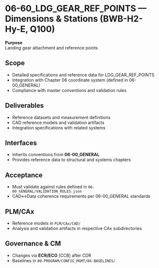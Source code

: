# 06-60_LDG_GEAR_REF_POINTS — Dimensions & Stations (BWB-H2-Hy-E, Q100)

**Purpose**  
Landing gear attachment and reference points

## Scope
- Detailed specifications and reference data for LDG_GEAR_REF_POINTS
- Integration with Chapter 06 coordinate system (defined in 06-00_GENERAL)
- Compliance with master conventions and validation rules

## Deliverables
- Reference datasets and measurement definitions
- CAD reference models and validation artifacts
- Integration specifications with related systems

## Interfaces
- Inherits conventions from **06-00_GENERAL**
- Provides reference data to structural and systems chapters

## Acceptance
- Must validate against rules defined in `06-00_GENERAL/VALIDATION_RULES.json`
- CAD↔Data coherence requirements per 06-00_GENERAL standards

## PLM/CAx
- Reference models in `PLM/CAx/CAD/`
- Analysis and validation artifacts in respective CAx subdirectories

## Governance & CM
- Changes via **ECR/ECO** (CCB) after CDR
- Baselines in `00-PROGRAM/CONFIG_MGMT/04-BASELINES/`
